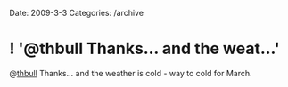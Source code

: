 Date: 2009-3-3
Categories: /archive

# ! '@thbull Thanks... and the weat...'

@<a href="http://twitter.com/thbull">thbull</a> Thanks... and the weather is cold - way to cold for March.
